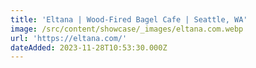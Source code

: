```yaml
---
title: 'Eltana | Wood-Fired Bagel Cafe | Seattle, WA'
image: /src/content/showcase/_images/eltana.com.webp
url: 'https://eltana.com/'
dateAdded: 2023-11-28T10:53:30.000Z
---
```


